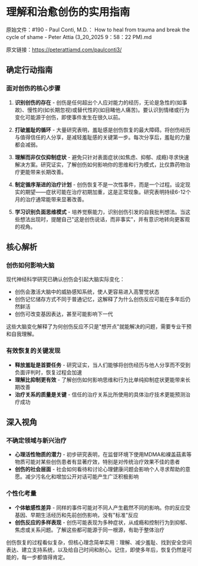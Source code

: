 # 理解和治愈创伤的实用指南

原始文件：#190 - Paul Conti, M.D.： How to heal from trauma and break the cycle of shame - Peter Attia (3_20_2025 9：58：22 PM).md

原文链接：https://peterattiamd.com/paulconti3/

<YouTube videoId="HoGBkn_1Z14" />

## 确定行动指南

### 面对创伤的核心步骤

1. **识别创伤的存在** - 创伤是任何超出个人应对能力的经历，无论是急性的(如事故)、慢性的(如长期忽视)或替代性的(如目睹他人痛苦)。要认识到情绪或行为变化可能源于创伤，即使事件发生在很久以前。

2. **打破羞耻的循环** - 大量研究表明，羞耻感是创伤恢复的最大障碍。将创伤经历与值得信任的人分享，是减轻羞耻感的关键第一步。每次分享后，羞耻的力量都会减弱。

3. **理解而非仅仅抑制症状** - 避免只针对表面症状(如焦虑、抑郁、成瘾)寻求快速解决方案。研究证实，了解创伤如何影响你的思维和行为模式，比仅靠药物治疗更能带来长期改善。

4. **制定循序渐进的治疗计划** - 创伤恢复不是一次性事件，而是一个过程。设定现实的期望——症状可能在治疗初期加重，这是正常现象。研究表明持续6-12个月的治疗通常能带来显著改善。

5. **学习识别负面思维模式** - 培养觉察能力，识别创伤引发的自我批判想法。当这些想法出现时，提醒自己"这是创伤说话，而非事实"，并有意识地转向更客观的视角。

## 核心解析

### 创伤如何影响大脑

现代神经科学研究已确认创伤会引起大脑实际变化：

- 创伤会激活大脑中的威胁感知系统，使人更容易进入高警觉状态
- 创伤记忆储存方式不同于普通记忆，这解释了为什么创伤反应可能在多年后仍然鲜活
- 创伤可改变基因表达，甚至可能影响下一代

这些大脑变化解释了为何创伤反应不只是"想开点"就能解决的问题，需要专业干预和自我理解。

### 有效恢复的关键发现

- **释放羞耻是首要任务** - 研究证实，当人们能够将创伤经历与他人分享而不受到负面评判时，恢复过程会加速
- **理解比抑制更有效** - 了解创伤如何影响思维和行为比单纯抑制症状更能带来长期改善
- **治疗关系的质量是关键** - 信任的治疗关系比所使用的具体治疗技术更能预测治疗成功

## 深入视角

### 不确定领域与新兴治疗

- **心理活性物质的潜力** - 初步研究表明，在监督环境下使用MDMA和裸盖菇素等物质可能对某些创伤患者有显著疗效，特别是对传统治疗效果不佳的患者
- **创伤的社会层面** - 社会如何看待和讨论心理健康问题会影响个人寻求帮助的意愿。减少污名化和增加公开对话可能产生广泛积极影响

### 个性化考量

- **个体敏感性差异** - 同样的事件可能对不同人产生截然不同的影响。你的反应受基因、早期生活经历和先前创伤影响，没有"标准"反应
- **创伤反应的多样表现** - 创伤可能表现为多种症状，从成瘾和控制行为到抑郁、焦虑或关系问题。了解这些都可能源于同一根源，有助于整体治疗

创伤恢复的过程看似复杂，但核心理念简单实用：理解、减少羞耻、找到安全空间表达、建立支持系统，以及给自己时间和耐心。记住，即使多年后，恢复仍然是可能的，每一步都值得肯定。